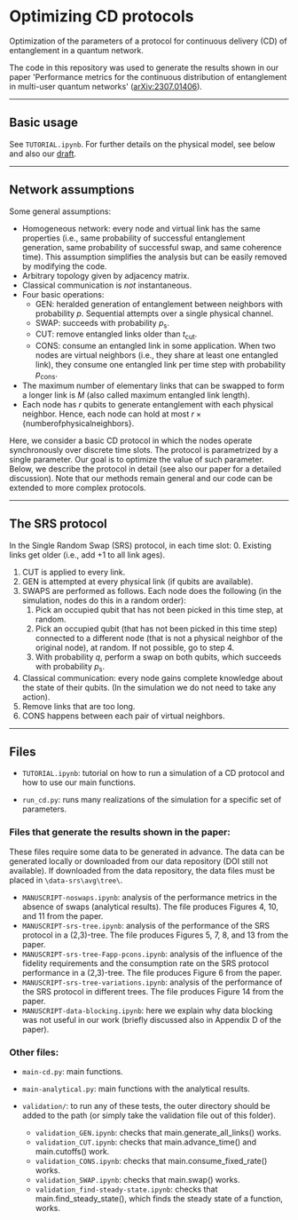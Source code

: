 # Optimizing CD protocols

Optimization of the parameters of a protocol for continuous delivery (CD) of entanglement in a quantum network.

The code in this repository was used to generate the results shown in our paper 'Performance metrics for the continuous distribution of entanglement in multi-user quantum networks' ([arXiv:2307.01406](https://arxiv.org/abs/2307.01406)).

---
## Basic usage

See `TUTORIAL.ipynb`. For further details on the physical model, see below and also our [draft](https://arxiv.org/abs/2307.01406).

---
## Network assumptions

Some general assumptions:
 - Homogeneous network: every node and virtual link has the same properties (i.e., same probability of successful entanglement generation, same probability of successful swap, and same coherence time). This assumption simplifies the analysis but can be easily removed by modifying the code.
 - Arbitrary topology given by adjacency matrix.
 - Classical communication is *not* instantaneous.
 - Four basic operations:
	- GEN: heralded generation of entanglement between neighbors with probability $`p`$. Sequential attempts over a single physical channel.
	- SWAP: succeeds with probability $`p_\mathrm{s}`$.
	- CUT: remove entangled links older than $`t_\mathrm{cut}`$.
	- CONS: consume an entangled link in some application. When two nodes are virtual neighbors (i.e., they share at least one entangled link), they consume one entangled link per time step with probability $`p_\mathrm{cons}`$.
 - The maximum number of elementary links that can be swapped to form a longer link is $`M`$ (also called maximum entangled link length).
 - Each node has $`r`$ qubits to generate entanglement with each physical neighbor. Hence, each node can hold at most $`r \times \{\mathrm{number of physical neighbors}\}`$.

Here, we consider a basic CD protocol in which the nodes operate synchronously over discrete time slots. The protocol is parametrized by a single parameter. Our goal is to optimize the value of such parameter. Below, we describe the protocol in detail (see also our paper for a detailed discussion).
Note that our methods remain general and our code can be extended to more complex protocols.

---
## The SRS protocol

In the Single Random Swap (SRS) protocol, in each time slot:
 0. Existing links get older (i.e., add +1 to all link ages).
 1. CUT is applied to every link.
 2. GEN is attempted at every physical link (if qubits are available).
 3. SWAPS are performed as follows. Each node does the following (in the simulation, nodes do this in a random order):
 	1. Pick an occupied qubit that has not been picked in this time step, at random.
 	2. Pick an occupied qubit (that has not been picked in this time step) connected to a different node (that is not a physical neighbor of the original node), at random. If not possible, go to step 4.
 	3. With probability $`q`$, perform a swap on both qubits, which succeeds with probability $`p_\mathrm{s}`$.
 4. Classical communication: every node gains complete knowledge about the state of their qubits. (In the simulation we do not need to take any action).
 5. Remove links that are too long.
 6. CONS happens between each pair of virtual neighbors.

---
## Files

 - `TUTORIAL.ipynb`: tutorial on how to run a simulation of a CD protocol and how to use our main functions.

 - `run_cd.py`: runs many realizations of the simulation for a specific set of parameters.

### Files that generate the results shown in the paper:
These files require some data to be generated in advance. The data can be generated locally or downloaded from our data repository (DOI still not available). If downloaded from the data repository, the data files must be placed in `\data-srs\avg\tree\`.

 - `MANUSCRIPT-noswaps.ipynb`: analysis of the performance metrics in the absence of swaps (analytical results). The file produces Figures 4, 10, and 11 from the paper.
 - `MANUSCRIPT-srs-tree.ipynb`: analysis of the performance of the SRS protocol in a (2,3)-tree. The file produces Figures 5, 7, 8, and 13 from the paper.
 - `MANUSCRIPT-srs-tree-Fapp-pcons.ipynb`: analysis of the influence of the fidelity requirements and the consumption rate on the SRS protocol performance in a (2,3)-tree. The file produces Figure 6 from the paper.
 - `MANUSCRIPT-srs-tree-variations.ipynb`: analysis of the performance of the SRS protocol in different trees. The file produces Figure 14 from the paper.
 - `MANUSCRIPT-data-blocking.ipynb`: here we explain why data blocking was not useful in our work (briefly discussed also in Appendix D of the paper).

### Other files:

 - `main-cd.py`: main functions.

 - `main-analytical.py`: main functions with the analytical results.

 - `validation/`: to run any of these tests, the outer directory should be added to the path (or simply take the validation file out of this folder).
   - `validation_GEN.ipynb`: checks that main.generate_all_links() works.
   - `validation_CUT.ipynb`: checks that main.advance_time() and main.cutoffs() work.
   - `validation_CONS.ipynb`: checks that main.consume_fixed_rate() works.
   - `validation_SWAP.ipynb`: checks that main.swap() works.
   - `validation_find-steady-state.ipynb`: checks that main.find_steady_state(), which finds the steady state of a function, works.









